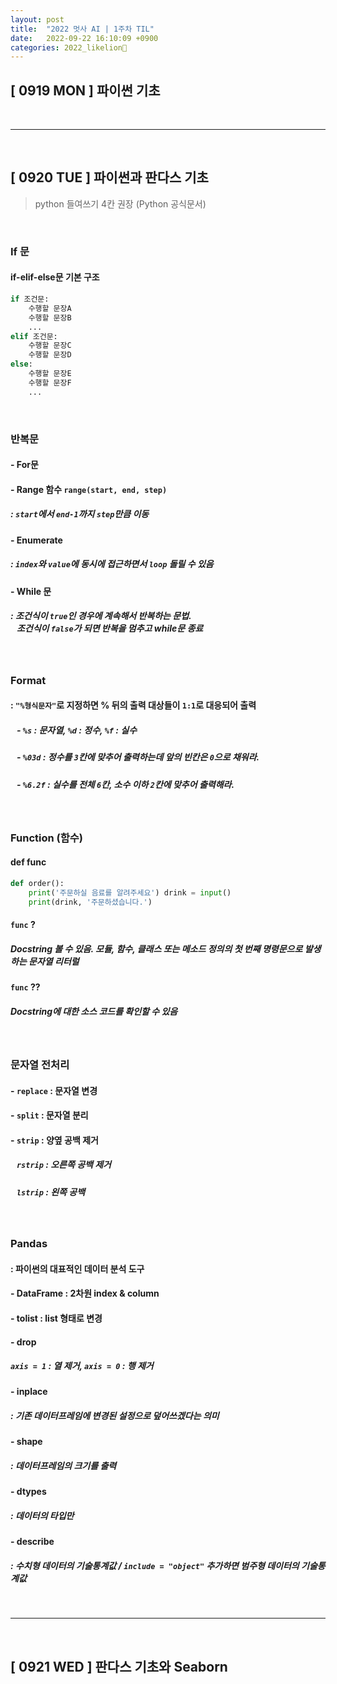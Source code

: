 ```yaml
---
layout: post
title:  "2022 멋사 AI | 1주차 TIL"
date:   2022-09-22 16:10:09 +0900
categories: 2022_likelion🦁
---
```


## **[ 0919 MON ] 파이썬 기초**


<br/>

***
<br/>

## **[ 0920 TUE ] 파이썬과 판다스 기초**
> python 들여쓰기 4칸 권장  (Python 공식문서) 

<br/>

### If 문 
#### if-elif-else문 기본 구조
```python
if 조건문:
    수행할 문장A
    수행할 문장B
    ...
elif 조건문:
    수행할 문장C
    수행할 문장D
else:
    수행할 문장E
    수행할 문장F
    ...
```
<br/>

### 반복문
#### - For문
#### - Range 함수 `range(start, end, step)`
##### : `start`에서 `end-1`까지 `step`만큼 이동
#### - Enumerate
##### : `index`와 `value`에 동시에 접근하면서 `loop` 돌릴 수 있음
#### - While 문
##### : 조건식이 `true`인 경우에 계속해서 반복하는 문법. <br/> &nbsp;&nbsp; 조건식이 `false`가 되면 반복을 멈추고 while문 종료
<br/>

### Format
#### : `"%형식문자"`로 지정하면 % 뒤의 출력 대상들이 `1:1`로 대응되어 출력
##### &nbsp;&nbsp; - `%s` : 문자열, `%d` : 정수, `%f` : 실수
##### &nbsp;&nbsp; -  `%03d` : 정수를 `3`칸에 맞추어 출력하는데 앞의 빈칸은 `0`으로 채워라.
##### &nbsp;&nbsp; -  `%6.2f` : 실수를 전체 `6`칸, 소수 이하 `2`칸에 맞추어 출력해라.

<br/>
   
### Function (함수)
#### def func
```python
def order():     
    print('주문하실 음료를 알려주세요') drink = input() 
    print(drink, '주문하셨습니다.') 
```
#### `func` ?
##### Docstring 볼 수 있음. 모듈, 함수, 클래스 또는 메소드 정의의 첫 번째 명령문으로 발생하는 문자열 리터럴
#### `func` ??
##### Docstring에 대한 소스 코드를 확인할 수 있음

<br/>

### 문자열 전처리
#### - `replace` : 문자열 변경
#### - `split` : 문자열 분리
#### - `strip` : 양옆 공백 제거
##### &nbsp;&nbsp; `rstrip` : 오른쪽 공백 제거
##### &nbsp;&nbsp; `lstrip` : 왼쪽 공백 

<br/>

### Pandas
#### : 파이썬의 대표적인 데이터 분석 도구
#### - DataFrame : 2차원 index & column
#### - tolist : list 형태로 변경
#### - drop
##### `axis = 1` : 열 제거,  `axis = 0` : 행 제거
#### - inplace 
##### : 기존 데이터프레임에 변경된 설정으로 덮어쓰겠다는 의미
#### - shape
##### : 데이터프레임의 크기를 출력
#### - dtypes
##### : 데이터의 타입만
#### - describe
##### : 수치형 데이터의 기술통계값 / `include = "object"` 추가하면 범주형 데이터의 기술통계값


<br/>

***
<br/>

##  **[ 0921 WED ] 판다스 기초와 Seaborn**

<br/>
